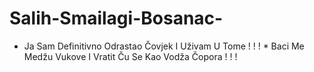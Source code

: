 # Salih-Smailagi-Bosanac-
* Ja Sam Definitivno Odrastao Čovjek I Uživam U Tome ! ! ! * Baci Me Medžu Vukove I Vratit Ču Se Kao Vodža Čopora ! ! ! 
